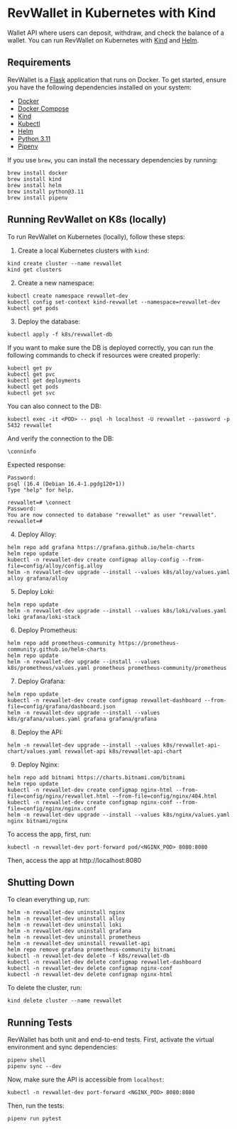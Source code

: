 # RevWallet in Kubernetes with Kind

Wallet API where users can deposit, withdraw, and check the balance of a wallet. You can run RevWallet on Kubernetes with [Kind](https://kind.sigs.k8s.io/) and [Helm](https://helm.sh/).

## Requirements
RevWallet is a [Flask](https://flask.palletsprojects.com/en/3.0.x/) application that runs on Docker. To get started, ensure you have the following dependencies installed on your system:
- [Docker](https://docs.docker.com/guides/getting-started/)
- [Docker Compose](https://docs.docker.com/compose/gettingstarted/)
- [Kind](https://kind.sigs.k8s.io/docs/user/quick-start/)
- [Kubectl](https://kubernetes.io/docs/reference/kubectl/)
- [Helm](https://helm.sh/docs/intro/quickstart/)
- [Python 3.11](https://www.python.org/downloads/)
- [Pipenv](https://pipenv.pypa.io/en/latest/)

If you use `brew`, you can install the necessary dependencies by running:
```
brew install docker
brew install kind
brew install helm
brew install python@3.11
brew install pipenv
```

## Running RevWallet on K8s (locally)
To run RevWallet on Kubernetes (locally), follow these steps:

1. Create a local Kubernetes clusters with `kind`:
```
kind create cluster --name revwallet
kind get clusters
```
2. Create a new namespace:
```
kubectl create namespace revwallet-dev
kubectl config set-context kind-revwallet --namespace=revwallet-dev
kubectl get pods
```
3. Deploy the database:
```
kubectl apply -f k8s/revwallet-db
```
If you want to make sure the DB is deployed correctly, you can run the following commands to check if resources were created properly:
```
kubectl get pv
kubectl get pvc
kubectl get deployments
kubectl get pods
kubectl get svc
```
You can also connect to the DB:
```
kubectl exec -it <POD> -- psql -h localhost -U revwallet --password -p 5432 revwallet
```
And verify the connection to the DB:
```
\conninfo
```
Expected response:
```
Password:
psql (16.4 (Debian 16.4-1.pgdg120+1))
Type "help" for help.

revwallet=# \connect
Password:
You are now connected to database "revwallet" as user "revwallet".
revwallet=#
```
4. Deploy Alloy:
```
helm repo add grafana https://grafana.github.io/helm-charts
helm repo update
kubectl -n revwallet-dev create configmap alloy-config --from-file=config/alloy/config.alloy
helm -n revwallet-dev upgrade --install --values k8s/alloy/values.yaml alloy grafana/alloy
```
5. Deploy Loki:
```
helm repo update
helm -n revwallet-dev upgrade --install --values k8s/loki/values.yaml loki grafana/loki-stack
```
6. Deploy Prometheus:
```
helm repo add prometheus-community https://prometheus-community.github.io/helm-charts
helm repo update
helm -n revwallet-dev upgrade --install --values k8s/prometheus/values.yaml prometheus prometheus-community/prometheus
```
7. Deploy Grafana:
```
helm repo update
kubectl -n revwallet-dev create configmap revwallet-dashboard --from-file=config/grafana/dashboard.json
helm -n revwallet-dev upgrade --install --values k8s/grafana/values.yaml grafana grafana/grafana
```
8. Deploy the API:
```
helm -n revwallet-dev upgrade --install --values k8s/revwallet-api-chart/values.yaml revwallet-api k8s/revwallet-api-chart
```
9. Deploy Nginx:
```
helm repo add bitnami https://charts.bitnami.com/bitnami
helm repo update
kubectl -n revwallet-dev create configmap nginx-html --from-file=config/nginx/revwallet.html --from-file=config/nginx/404.html 
kubectl -n revwallet-dev create configmap nginx-conf --from-file=config/nginx/nginx.conf
helm -n revwallet-dev upgrade --install --values k8s/nginx/values.yaml nginx bitnami/nginx
```
To access the app, first, run:
```
kubectl -n revwallet-dev port-forward pod/<NGINX_POD> 8080:8080
```
Then, access the app at http://localhost:8080

## Shutting Down
To clean everything up, run:
```
helm -n revwallet-dev uninstall nginx
helm -n revwallet-dev uninstall alloy
helm -n revwallet-dev uninstall loki
helm -n revwallet-dev uninstall grafana
helm -n revwallet-dev uninstall prometheus
helm -n revwallet-dev uninstall revwallet-api
helm repo remove grafana prometheus-community bitnami
kubectl -n revwallet-dev delete -f k8s/revwallet-db
kubectl -n revwallet-dev delete configmap revwallet-dashboard
kubectl -n revwallet-dev delete configmap nginx-conf
kubectl -n revwallet-dev delete configmap nginx-html
```

To delete the cluster, run:
```
kind delete cluster --name revwallet
```

## Running Tests
RevWallet has both unit and end-to-end tests. First, activate the virtual environment and sync dependencies:
```
pipenv shell
pipenv sync --dev
```

Now, make sure the API is accessible from `localhost`:
```
kubectl -n revwallet-dev port-forward <NGINX_POD> 8080:8080
```

Then, run the tests:
```
pipenv run pytest
```
